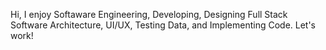 Hi, I enjoy Softaware Engineering, Developing, Designing Full Stack Software Architecture, UI/UX, Testing Data, and Implementing Code. Let's work!
